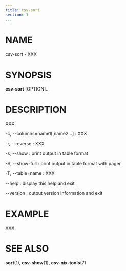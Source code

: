 ```yaml
---
title: csv-sort
section: 1
...
```


# NAME #

csv-sort - XXX

# SYNOPSIS #

**csv-sort** [OPTION]...

# DESCRIPTION #

XXX

-c, --columns=name1[,name2...]
:   XXX

-r, --reverse
:   XXX

-s, --show
:   print output in table format

-S, --show-full
:   print output in table format with pager

-T, --table=name
:   XXX

--help
:   display this help and exit

--version
:   output version information and exit

# EXAMPLE #

XXX

# SEE ALSO #

**sort**(1), **csv-show**(1), **csv-nix-tools**(7)
